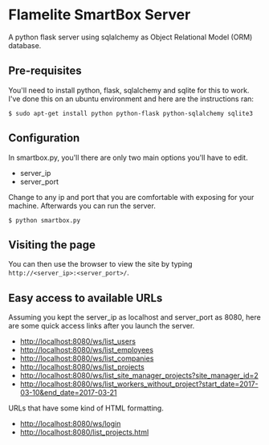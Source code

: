 # Flamelite SmartBox Server
A python flask server using sqlalchemy as Object Relational Model (ORM) database.

## Pre-requisites
You'll need to install python, flask, sqlalchemy and sqlite for this to work. I've done this on an ubuntu environment and here are the instructions ran:

```console
$ sudo apt-get install python python-flask python-sqlalchemy sqlite3
```

## Configuration
In smartbox.py, you'll there are only two main options you'll have to edit.
<ul><li>server_ip</li><li>server_port</li></ul>

Change to any ip and port that you are comfortable with exposing for your machine. Afterwards you can run the server.

```console
$ python smartbox.py
```

## Visiting the page
You can then use the browser to view the site by typing `http://<server_ip>:<server_port>/`.

## Easy access to available URLs
Assuming you kept the server_ip as localhost and server_port as 8080, here are some quick access links after you launch the server.
<ul>
<li><a href='http://localhost:8080/ws/list_users'>http://localhost:8080/ws/list_users</a></li>
<li><a href='http://localhost:8080/ws/list_employees'>http://localhost:8080/ws/list_employees</a></li>
<li><a href='http://localhost:8080/ws/list_companies'>http://localhost:8080/ws/list_companies</a></li>
<li><a href='http://localhost:8080/ws/list_projects'>http://localhost:8080/ws/list_projects</a></li>
<li><a href='http://localhost:8080/ws/list_site_manager_projects?site_manager_id=2'>http://localhost:8080/ws/list_site_manager_projects?site_manager_id=2</a></li>
<li><a href='http://localhost:8080/ws/list_workers_without_project?start_date=2017-03-10&end_date=2017-03-21'>http://localhost:8080/ws/list_workers_without_project?start_date=2017-03-10&end_date=2017-03-21</a></li>
</ul>

URLs that have some kind of HTML formatting.
<ul>
<li><a href='http://localhost:8080/ws/login'>http://localhost:8080/ws/login</a></li>
<li><a href='http://localhost:8080/list_projects.html'>http://localhost:8080/list_projects.html</a></li>
</ul>
